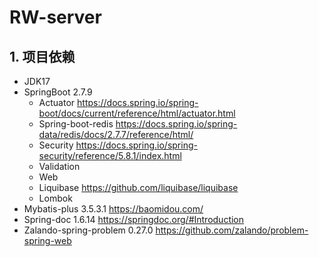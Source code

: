 # RW-server

## 1. 项目依赖

- JDK17
- SpringBoot 2.7.9
    - Actuator
      https://docs.spring.io/spring-boot/docs/current/reference/html/actuator.html
    - Spring-boot-redis
      https://docs.spring.io/spring-data/redis/docs/2.7.7/reference/html/
    - Security
      https://docs.spring.io/spring-security/reference/5.8.1/index.html
    - Validation
    - Web
    - Liquibase
      https://github.com/liquibase/liquibase
    - Lombok
- Mybatis-plus 3.5.3.1
  https://baomidou.com/
- Spring-doc 1.6.14
  https://springdoc.org/#Introduction
- Zalando-spring-problem 0.27.0
  https://github.com/zalando/problem-spring-web

